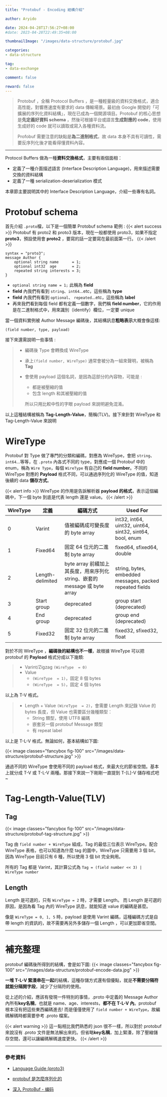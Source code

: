 ```yaml
---
title: "Protobuf - Encoding 結構介紹"

author: Aryido

date: 2024-04-28T17:56:27+08:00
#date: 2023-04-28T22:49:35+08:00

thumbnailImage: "/images/data-structure/protobuf.jpg"

categories:
- data-structure

tag:
- data-exchange

comment: false

reward: false
---
```

<!--BODY-->
> Protobuf ，全稱 Protocol Buffers ，是一種輕量級的資料交換格式，適合高性能，對響應速度有要求的 data 傳輸場景。最初由 Google 開發的「可擴展的序列化資料結構」，現在已成為一個開源項目。Protobuf 的核心思想是**先定義好資料 schema** ，然後可根據平台或語言**生成對應的 code**，使用生成好的 code 就可以讀取或寫入各種資料流。
>
> Profobuf 需要注意的缺點是**為二進制格式**，故 data 本身不具有可讀性，需要反序列化後才能看得懂資料內容。

<!--more-->

---

Protocol Buffers 做為一種**資料交換格式**，主要有兩個面相：

- 定義了一種介面描述語言 (Interface Description Language)，用來描述需要交換的資料結構
- 定義了一種 serialization-deserialization 模式

本章節主要說明其中的 Interface Description Language，介紹一些專有名詞。

# Protobuf schema

首先介紹 ```.proto```檔，以下是一個簡單 Protobuf schema 範例 :
{{< alert success >}}
Protobuf 有 proto2 和 proto3 版本，現在一般都使用 proto3，如果不指定 **proto3**，預設使用會 **proto2** ，要寫的話一定要寫在最前面第一行。
{{< /alert >}}
```
syntax = "proto3";
message Author {
    optional string name      = 1;
    optional int32  age       = 2;
    repeated string interests = 3;
}
```
- `optional string name = 1;` 此稱為 **field**
- **field** 內我們有看到 `string`、`int64`...etc，這些稱為 **type**
- **field** 內我們有看到 `optional`、 `repeated`...etc，這些稱為 **label**
- 再來我們看到每個 field 都有定義一個數字，我們稱 **field number**，它的作用是在二進制格式中，用來識別（identify）欄位，一定要 unique


當一個資料實例被 Author Message 編碼後，其結構訊息**粗略表示**大概會像這樣:

`(field number, type, payload)`

接下來還需說明一些事情 :
> - 編碼後 Type 會轉換成 WireType
> - 承上`(field number, WireType)` 通常會被分為一組來聲明，被稱為 **Tag**
> - 會使用 payload 這個名詞，是因為這部分的內容物，可能是 :
>   - 都是被壓縮的值
>   - 包含 length 和其被壓縮的值
>
>   所以只用比較中性的字眼 payload 來說明避免混淆。

以上這種結構被稱為 **Tag-Length-Value**，簡稱(TLV)。接下來針對 WireType 和 Tag-Length-Value 來說明


# WireType
Protobuf 對 Type 做了專門的分類和編碼，對應為 WireType，會把 `string`、`int64`...等等，在 `.proto` 內各式不同的 type，對應成一個 Protobuf 中的 enum，稱為 `Wire Type`，每個 `WireType` 有自己的 **field number**。不同的 WireType 對應的 **Payload** 格式不同，可以通過序列化的 WireType 的值，知道後續的 data **儲存方式**。

{{< alert info >}}
WireType 的作用是告訴解析器 **payload 的格式**，表示這個編碼中，下一個 byte 到底是代表 length 還是 value。
{{< /alert >}}

| WireType | 定義            | 編碼方式                                    | Used For                                    |
| -------- | --------------- | ------------------------------------------- | --------------------------------------------|
| 0        | Varint          | 值被編碼成可變長度的 byte array               | int32, int64, uint32, uint64, sint32, sint64, bool, enum |
| 1        | Fixed64         | 固定 64 位元的二進制 byte array              | fixed64, sfixed64, double                    |
| 2        | Length-delimited| byte array 前綴加上其長度，用來序列化 string、嵌套的 message 或  byte array | string, bytes, embedded messages, packed repeated fields |
| 3        | Start group     | deprecated                                      | group start (deprecated)                     |
| 4        | End group       | deprecated                                      | group end (deprecated)                       |
| 5        | Fixed32         | 固定 32 位元的二進制 byte array              | fixed32, sfixed32, float                     |

對於不同 WireType ，**編碼後的結構也不一樣**，故根據 WireType 可以把 protobuf 的 **Payload** 格式分成以下幾類:
> - Varint/Zigzag `(WireType  = 0)`
> - Value
>   - `(WireType  = 1)`，固定 8 個 bytes
>   - `(WireType  = 5)`，固定 4 個 bytes

以上為 T-V 格式。

> - Length + Value `(WireType  = 2)`，會需要 Length 來記錄 Value 的 bytes 長度，但 Value 也需要區分幾種類型：
>   - String 類型，使用 UTF8 編碼
>   - 嵌套另一個 protobuf Message 類型
>   - 有 repeat label

以上是 T-L-V 格式。無論如何，基本結構如下圖:

{{< image classes="fancybox fig-100" src="/images/data-structure/protobuf-structure.jpg" >}}

通過不同的 WireType 會使用不同的 payload 格式，來最大化的節省空間。基本上就分成 T-V 或 T-L-V 兩種。那接下來說一下剛剛一直提到 T-[L]-V 儲存格式吧~

# Tag-Length-Value(TLV)
## Tag
{{< image classes="fancybox fig-100" src="/images/data-structure/protobuf-tag-structure.jpg" >}}

Tag 由 ```field number + WireType``` 組成，Tag 的最低三位表示 WireType。配合 WireType 表格，也可以知道為什麼 tag 的圖中，WireType 只需要用 3 個 bit，因為 WireType 目前只有 6 種，所以使用 3 個 bit 完全夠用。

所有的 Tag 都是 Varint，其計算公式為
`Tag = (field number << 3) | WireType number`

## Length
Length 是可選的，只有 `WireType = 2` 時，才需要 Length。 而 Length 是可選的原因，是因為看 Tag 內的 WireType 訊息，就能知道 value 的編碼是甚麼。

像是 `WireType = 0, 1, 5` 時，payload 是使用 Varint 編碼，這種編碼方式是自帶 length 的資訊的，故不需要再另外多儲存一個 Length ，可以更加節省空間。

---

# 補充整理

protobuf 編碼後所得到的結構，會是如下圖:
{{< image classes="fancybox fig-100" src="/images/data-structure/protobuf-encode-data.jpg" >}}

**一堆 T-L-V 緊湊串在一起**的結構，這種存儲方式還有個優點，就是**不需要分隔符就能分隔開字段**，減少了分隔符的使用。


從上述的介紹，應該有發現一件特別的事情，.proto 中定義的 Message Author 內所有**key名稱**，也就是 name、age、interests，**都不在 T-L-V 內**。protobuf 根本沒有把這些東西編碼進去! 而是僅僅使用了 ```field number + WireType```，故編碼解碼時都需要參考 .proto 檔案。

{{< alert warning >}}
這一點相比我們熟悉的 json 很不一樣，所以對於 protobuf 來說沒有 .proto 文件是無法解出來的。但省略**key名稱**，加上緊湊，除了壓縮儲存空間，還可以讓編碼解碼速度更快。
{{< /alert >}}

---
### 參考資料

- [Language Guide (proto3)](https://protobuf.dev/programming-guides/proto3/)

- [protobuf 是怎麼序列化的](https://www.readfog.com/a/1668729653630701568)

- [深入 ProtoBuf - 编码](https://www.jianshu.com/p/73c9ed3a4877)

